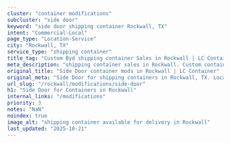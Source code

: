 ```yaml
---
cluster: "container modifications"
subcluster: "side door"
keyword: "side door shipping container Rockwall, TX"
intent: "Commercial-Local"
page_type: "Location-Service"
city: "Rockwall, TX"
service_type: "shipping container"
title_tag: "Custom Byd shipping container Sales in Rockwall | LC Container"
meta_description: "shipping container sales in Rockwall. Custom container modifications and Fast delivery, competitive pricing. Serving modifications area. Quote ID: UKY. Call (214) 524-4168 for your free quote today."
original_title: "Side Door container mods in Rockwall | LC Container"
original_meta: "Side Door for shipping containers in Rockwall, TX. Local fabrication & pro install. LC Container — Since 2003. Get a quote."
url_slug: "/rockwall/modifications/side-door"
h1: "Side Door for Containers in Rockwall"
internal_links: "/modifications"
priority: 3
notes: "NaN"
noindex: true
image_alt: "shipping container available for delivery in Rockwall"
last_updated: "2025-10-21"
---
```


<!-- TODO: Add unique city/inventory copy, images, and internal links here. -->
